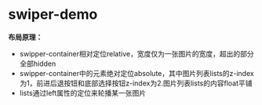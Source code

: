 # swiper-demo
**布局原理：**
- swipper-container相对定位relative，宽度仅为一张图片的宽度，超出的部分全部hidden
- swipper-container中的元素绝对定位absolute，其中图片列表lists的z-index为1，前进后退按钮和底部选择按钮z-index为2.图片列表lists的内容float平铺
- lists通过left属性的定位来轮播某一张图片
